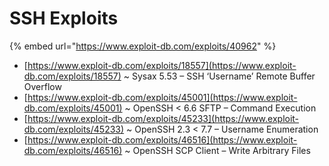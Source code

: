 # SSH Exploits

{% embed url="https://www.exploit-db.com/exploits/40962" %}

* [https://www.exploit-db.com/exploits/18557](https://www.exploit-db.com/exploits/18557) \~ Sysax 5.53 – SSH ‘Username’ Remote Buffer Overflow
* [https://www.exploit-db.com/exploits/45001](https://www.exploit-db.com/exploits/45001) \~ OpenSSH < 6.6 SFTP – Command Execution
* [https://www.exploit-db.com/exploits/45233](https://www.exploit-db.com/exploits/45233) \~ OpenSSH 2.3 < 7.7 – Username Enumeration
* [https://www.exploit-db.com/exploits/46516](https://www.exploit-db.com/exploits/46516) \~ OpenSSH SCP Client – Write Arbitrary Files

